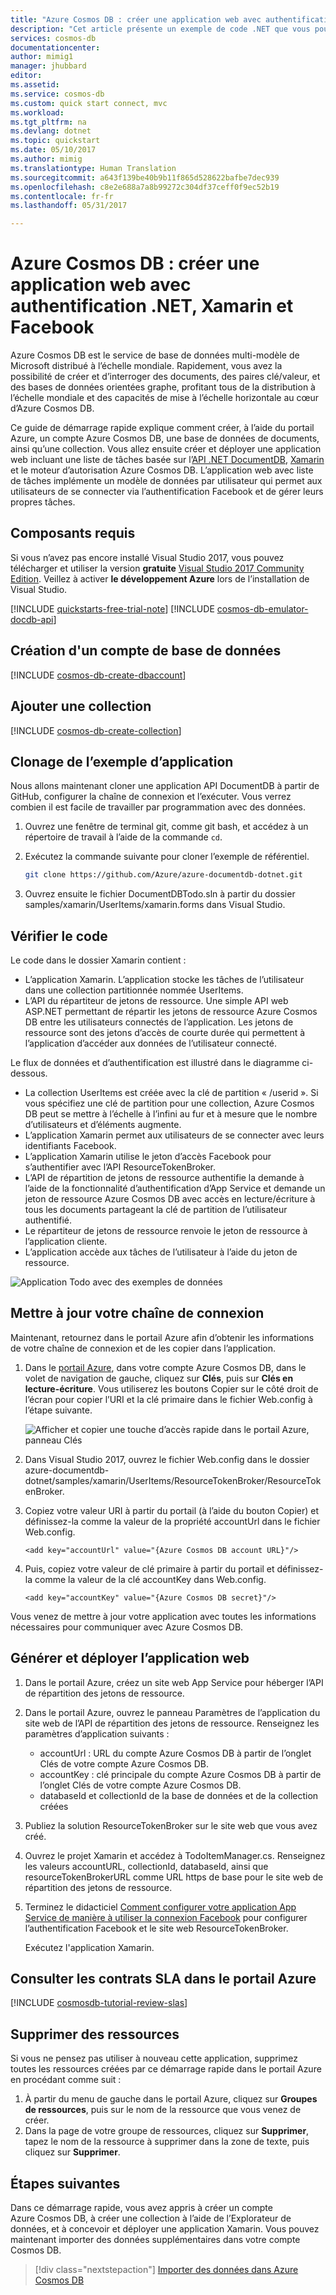 ```yaml
---
title: "Azure Cosmos DB : créer une application web avec authentification Xamarin et Facebook | Microsoft Docs"
description: "Cet article présente un exemple de code .NET que vous pouvez utiliser pour vous connecter à Azure Cosmos DB et pour l’interroger."
services: cosmos-db
documentationcenter: 
author: mimig1
manager: jhubbard
editor: 
ms.assetid: 
ms.service: cosmos-db
ms.custom: quick start connect, mvc
ms.workload: 
ms.tgt_pltfrm: na
ms.devlang: dotnet
ms.topic: quickstart
ms.date: 05/10/2017
ms.author: mimig
ms.translationtype: Human Translation
ms.sourcegitcommit: a643f139be40b9b11f865d528622bafbe7dec939
ms.openlocfilehash: c8e2e688a7a8b99272c304df37ceff0f9ec52b19
ms.contentlocale: fr-fr
ms.lasthandoff: 05/31/2017

---
```

# <a name="azure-cosmos-db-build-a-web-app-with-net-xamarin-and-facebook-authentication"></a>Azure Cosmos DB : créer une application web avec authentification .NET, Xamarin et Facebook

Azure Cosmos DB est le service de base de données multi-modèle de Microsoft distribué à l’échelle mondiale. Rapidement, vous avez la possibilité de créer et d’interroger des documents, des paires clé/valeur, et des bases de données orientées graphe, profitant tous de la distribution à l’échelle mondiale et des capacités de mise à l’échelle horizontale au cœur d’Azure Cosmos DB. 

Ce guide de démarrage rapide explique comment créer, à l’aide du portail Azure, un compte Azure Cosmos DB, une base de données de documents, ainsi qu’une collection. Vous allez ensuite créer et déployer une application web incluant une liste de tâches basée sur l’[API .NET DocumentDB](documentdb-sdk-dotnet.md), [Xamarin](https://www.xamarin.com/) et le moteur d’autorisation Azure Cosmos DB. L’application web avec liste de tâches implémente un modèle de données par utilisateur qui permet aux utilisateurs de se connecter via l’authentification Facebook et de gérer leurs propres tâches.

## <a name="prerequisites"></a>Composants requis

Si vous n’avez pas encore installé Visual Studio 2017, vous pouvez télécharger et utiliser la version **gratuite** [Visual Studio 2017 Community Edition](https://www.visualstudio.com/downloads/). Veillez à activer **le développement Azure** lors de l’installation de Visual Studio.

[!INCLUDE [quickstarts-free-trial-note](../../includes/quickstarts-free-trial-note.md)]
[!INCLUDE [cosmos-db-emulator-docdb-api](../../includes/cosmos-db-emulator-docdb-api.md)]

## <a name="create-a-database-account"></a>Création d'un compte de base de données

[!INCLUDE [cosmos-db-create-dbaccount](../../includes/cosmos-db-create-dbaccount.md)]

## <a name="add-a-collection"></a>Ajouter une collection

[!INCLUDE [cosmos-db-create-collection](../../includes/cosmos-db-create-collection.md)]

## <a name="clone-the-sample-application"></a>Clonage de l’exemple d’application

Nous allons maintenant cloner une application API DocumentDB à partir de GitHub, configurer la chaîne de connexion et l’exécuter. Vous verrez combien il est facile de travailler par programmation avec des données. 

1. Ouvrez une fenêtre de terminal git, comme git bash, et accédez à un répertoire de travail à l’aide de la commande `cd`.  

2. Exécutez la commande suivante pour cloner l’exemple de référentiel. 

    ```bash
    git clone https://github.com/Azure/azure-documentdb-dotnet.git
    ```

3. Ouvrez ensuite le fichier DocumentDBTodo.sln à partir du dossier samples/xamarin/UserItems/xamarin.forms dans Visual Studio. 

## <a name="review-the-code"></a>Vérifier le code

Le code dans le dossier Xamarin contient :

* L’application Xamarin. L’application stocke les tâches de l’utilisateur dans une collection partitionnée nommée UserItems.
* L’API du répartiteur de jetons de ressource. Une simple API web ASP.NET permettant de répartir les jetons de ressource Azure Cosmos DB entre les utilisateurs connectés de l’application. Les jetons de ressource sont des jetons d’accès de courte durée qui permettent à l’application d’accéder aux données de l’utilisateur connecté.

Le flux de données et d’authentification est illustré dans le diagramme ci-dessous.

* La collection UserItems est créée avec la clé de partition « /userid ». Si vous spécifiez une clé de partition pour une collection, Azure Cosmos DB peut se mettre à l’échelle à l’infini au fur et à mesure que le nombre d’utilisateurs et d’éléments augmente.
* L’application Xamarin permet aux utilisateurs de se connecter avec leurs identifiants Facebook.
* L’application Xamarin utilise le jeton d’accès Facebook pour s’authentifier avec l’API ResourceTokenBroker.
* L’API de répartition de jetons de ressource authentifie la demande à l’aide de la fonctionnalité d’authentification d’App Service et demande un jeton de ressource Azure Cosmos DB avec accès en lecture/écriture à tous les documents partageant la clé de partition de l’utilisateur authentifié.
* Le répartiteur de jetons de ressource renvoie le jeton de ressource à l’application cliente.
* L’application accède aux tâches de l’utilisateur à l’aide du jeton de ressource.

![Application Todo avec des exemples de données](./media/create-documentdb-xamarin-dotnet/tokenbroker.png)
    
## <a name="update-your-connection-string"></a>Mettre à jour votre chaîne de connexion

Maintenant, retournez dans le portail Azure afin d’obtenir les informations de votre chaîne de connexion et de les copier dans l’application.

1. Dans le [portail Azure](http://portal.azure.com/), dans votre compte Azure Cosmos DB, dans le volet de navigation de gauche, cliquez sur **Clés**, puis sur **Clés en lecture-écriture**. Vous utiliserez les boutons Copier sur le côté droit de l’écran pour copier l’URI et la clé primaire dans le fichier Web.config à l’étape suivante.

    ![Afficher et copier une touche d’accès rapide dans le portail Azure, panneau Clés](./media/create-documentdb-xamarin-dotnet/keys.png)

2. Dans Visual Studio 2017, ouvrez le fichier Web.config dans le dossier azure-documentdb-dotnet/samples/xamarin/UserItems/ResourceTokenBroker/ResourceTokenBroker. 

3. Copiez votre valeur URI à partir du portail (à l’aide du bouton Copier) et définissez-la comme la valeur de la propriété accountUrl dans le fichier Web.config. 

    `<add key="accountUrl" value="{Azure Cosmos DB account URL}"/>`

4. Puis, copiez votre valeur de clé primaire à partir du portail et définissez-la comme la valeur de la clé accountKey dans Web.config. 

    `<add key="accountKey" value="{Azure Cosmos DB secret}"/>`

Vous venez de mettre à jour votre application avec toutes les informations nécessaires pour communiquer avec Azure Cosmos DB. 

## <a name="build-and-deploy-the-web-app"></a>Générer et déployer l’application web

1. Dans le portail Azure, créez un site web App Service pour héberger l’API de répartition des jetons de ressource.
2. Dans le portail Azure, ouvrez le panneau Paramètres de l’application du site web de l’API de répartition des jetons de ressource. Renseignez les paramètres d’application suivants :

    * accountUrl : URL du compte Azure Cosmos DB à partir de l’onglet Clés de votre compte Azure Cosmos DB.
    * accountKey : clé principale du compte Azure Cosmos DB à partir de l’onglet Clés de votre compte Azure Cosmos DB.
    * databaseId et collectionId de la base de données et de la collection créées

3. Publiez la solution ResourceTokenBroker sur le site web que vous avez créé.

4. Ouvrez le projet Xamarin et accédez à TodoItemManager.cs. Renseignez les valeurs accountURL, collectionId, databaseId, ainsi que resourceTokenBrokerURL comme URL https de base pour le site web de répartition des jetons de ressource.

5. Terminez le didacticiel [Comment configurer votre application App Service de manière à utiliser la connexion Facebook](../app-service-mobile/app-service-mobile-how-to-configure-facebook-authentication.md) pour configurer l’authentification Facebook et le site web ResourceTokenBroker.

    Exécutez l'application Xamarin.

## <a name="review-slas-in-the-azure-portal"></a>Consulter les contrats SLA dans le portail Azure

[!INCLUDE [cosmosdb-tutorial-review-slas](../../includes/cosmos-db-tutorial-review-slas.md)]

## <a name="clean-up-resources"></a>Supprimer des ressources

Si vous ne pensez pas utiliser à nouveau cette application, supprimez toutes les ressources créées par ce démarrage rapide dans le portail Azure en procédant comme suit : 

1. À partir du menu de gauche dans le portail Azure, cliquez sur **Groupes de ressources**, puis sur le nom de la ressource que vous venez de créer. 
2. Dans la page de votre groupe de ressources, cliquez sur **Supprimer**, tapez le nom de la ressource à supprimer dans la zone de texte, puis cliquez sur **Supprimer**.

## <a name="next-steps"></a>Étapes suivantes

Dans ce démarrage rapide, vous avez appris à créer un compte Azure Cosmos DB, à créer une collection à l’aide de l’Explorateur de données, et à concevoir et déployer une application Xamarin. Vous pouvez maintenant importer des données supplémentaires dans votre compte Cosmos DB. 

> [!div class="nextstepaction"]
> [Importer des données dans Azure Cosmos DB](import-data.md)

